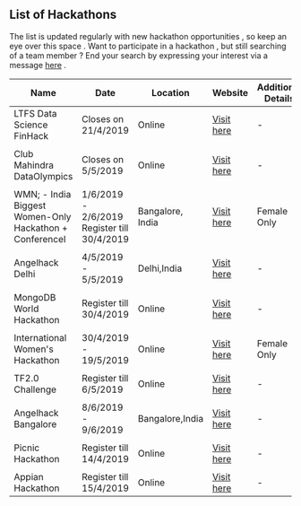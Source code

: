 ## List of Hackathons

The list is updated regularly with new hackathon opportunities , so keep an eye over this space .
Want to participate in a hackathon , but still searching of a team member ? End your search by expressing your interest via a message [here](https://t.me/joinchat/I54yzEjJfNaZpkMmFXRDkg) .

| Name        | Date                    | Location                                            | Website                                                                                                          | Additional Details |
|-------------|-------------------------|--------------------------------------------------|------------------------------------------------------------------------------------------------------------------|------------------------|
| LTFS Data Science FinHack | Closes on 21/4/2019 | Online | [Visit here](https://datahack.analyticsvidhya.com/contest/ltfs-datascience-finhack-an-online-hackathon/) | -                      |
||||||
| Club Mahindra DataOlympics | Closes on 5/5/2019 | Online | [Visit here](https://datahack.analyticsvidhya.com/contest/club-mahindra-dataolympics/) | -                      |
||||||
| WMN; - India Biggest Women-Only Hackathon + ConferenceI| 1/6/2019 - 2/6/2019 Register till 30/4/2019  | Bangalore, India | [Visit here](https://wmn.community/) | Female Only |
||||||
| Angelhack Delhi | 4/5/2019 - 5/5/2019 | Delhi,India | [Visit here](https://www.eventbrite.com/e/angelhack-2019-delhi-tickets-58778043711) | -                      |
||||||
| MongoDB World Hackathon | Register till 30/4/2019 | Online | [Visit here](https://mongodbworld19.devpost.com/) | -                      |
||||||
| International Women's Hackathon | 30/4/2019 - 19/5/2019 | Online | [Visit here](https://www.hackerearth.com/challenges/hackathon/international-womens-hackathon-2019/) | Female Only                      |
||||||
| TF2.0 Challenge | Register till 6/5/2019 | Online | [Visit here](https://https://tensorflow.devpost.com/) | -                      |
||||||
| Angelhack Bangalore | 8/6/2019 - 9/6/2019 | Bangalore,India | [Visit here](https://www.eventbrite.com/e/angelhack-2019-bangalore-tickets-58778720736) | -                      |
||||||
| Picnic Hackathon | Register till 14/4/2019 | Online | [Visit here](https://picnic.devpost.com/) | -                      |
||||||
| Appian Hackathon | Register till 15/4/2019 | Online | [Visit here](https://appian.devpost.com/) | -                      |
